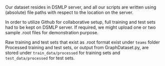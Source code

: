 Our dataset resides in DSMLP server, and all our scripts are written using (absolute) file paths with respect to the location on the server. 

In order to utilize Github for collaborative setup, full training and test sets had to be kept on DSMLP server. If required, we might upload one or two sample .root files for demonstration purpose.

Raw training and test sets that exist as .root format exist under `teams` folder
Processed training and test sets, or output from GraphDataset.py, are stored under `train_data/processed` for training sets and `test_data/processed` for test sets.

